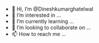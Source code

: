 - 👋 Hi, I’m @Dineshkumarghatelwal
- 👀 I’m interested in ...
- 🌱 I’m currently learning ...
- 💞️ I’m looking to collaborate on ...
- 📫 How to reach me ...

<!---
Dineshkumarghatelwal/Dineshkumarghatelwal is a ✨ special ✨ repository because its `README.md` (this file) appears on your GitHub profile.
You can click the Preview link to take a look at your changes.
--->
